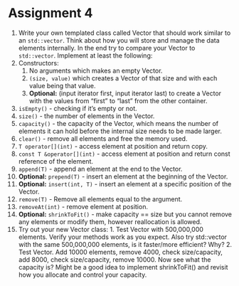 Assignment 4
============

1. Write your own templated class called Vector that should work similar to an `std::vector`. Think about how you will store and manage the data elements internally. In the end try to compare your Vector to `std::vector`. Implement at least the following:
 1. Constructors:
    1. No arguments which makes an empty Vector.
    2. `(size, value)` which creates a Vector of that size and with each value being that value.
    3. **Optional:** (input iterator first, input iterator last) to create a Vector with the values from “first” to “last” from the other container.
 2. `isEmpty()` - checking if it’s empty or not.
 3. `size()` - the number of elements in the Vector.
 4. `capacity()` - the capacity of the Vector, which means the number of elements it can hold before the internal size needs to be made larger.
 5. `clear()` - remove all elements and free the memory used.
 6. `T operator[](int)` - access element at position and return copy.
 7. `const T &operator[](int)` - access element at position and return const reference of the element.
 8. `append(T)` - append an element at the end to the Vector.
 9. **Optional:** `prepend(T)` - insert an element at the beginning of the Vector.
 10. **Optional:** `insert(int, T)` - insert an element at a specific position of the Vector.
 11. `remove(T)` - Remove all elements equal to the argument.
 12. `removeAt(int)` - remove element at position.
 13. **Optional:** `shrinkToFit()` - make capacity == size but you cannot remove any elements or modify them, however reallocation is allowed.
 14. Try out your new Vector class:
    1. Test Vector<int> with 500,000,000 elements. Verify your methods work as you expect. Also try std::vector<int> with the same 500,000,000 elements, is it faster/more efficient? Why?
    2. Test Vector<int>. Add 10000 elements, remove 4000, check size/capacity, add 8000, check size/capacity, remove 10000. Now see what the capacity is? Might be a good idea to implement shrinkToFit() and revisit how you allocate and control your capacity.